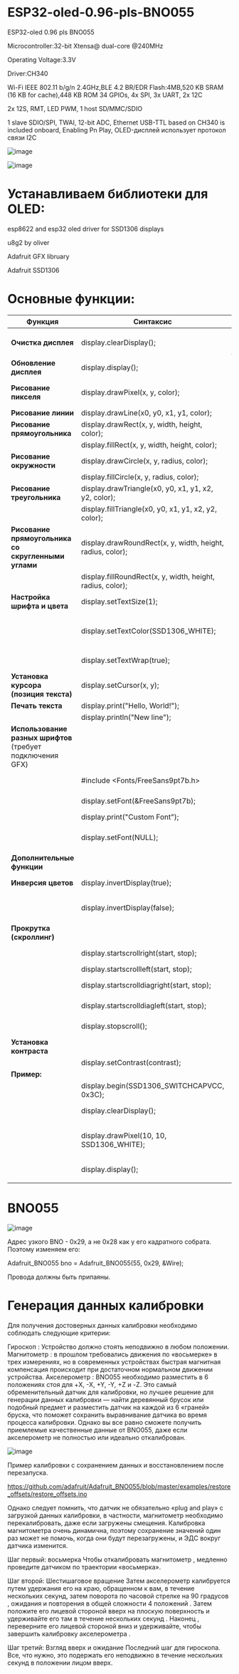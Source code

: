 # ESP32-oled-0.96-pls-BNO055
ESP32-oled 0.96 pls BNO055

Microcontroller:32-bit Xtensa@ dual-core @240MHz

Operating Voltage:3.3V

Driver:CH340

Wi-Fi IEEE 802.11 b/g/n 2.4GHz,BLE 4.2 BR/EDR Flash:4MB,520 KB SRAM (16 KB for cache),448 KB ROM 34 GPIOs, 4x SPI, 3x UART, 2x 12C

2x 12S, RMT, LED PWM, 1 host SD/MMC/SDIO

1 slave SDIO/SPI, TWAI, 12-bit ADC, Ethernet USB-TTL based on CH340 is included onboard, Enabling Pn Play,
OLED-дисплей использует протокол связи I2C

![image](https://github.com/user-attachments/assets/945c455d-6a71-4794-b64a-de934d914d0d)

![image](https://github.com/user-attachments/assets/bbcdb57a-747a-4119-bd07-30d4185f80e3)

# Устанавливаем библиотеки для OLED:

esp8622 and esp32 oled driver for SSD1306 displays

u8g2 by oliver

Adafruit GFX libruary

Adafruit SSD1306

# Основные функции:

| Функция            | Синтаксис   | Описание |
|--------------------|-------------|-------------|
| **Очистка дисплея**    | display.clearDisplay();    |Очищает буфер (но не обновляет дисплей)    |
| **Обновление дисплея**    | display.display();    | Выводит буфер на экран    |
| **Рисование пикселя**    | display.drawPixel(x, y, color);    |  color: SSD1306_WHITE, SSD1306_BLACK    |
| **Рисование линии**    | display.drawLine(x0, y0, x1, y1, color);    |    |
| **Рисование прямоугольника**    |display.drawRect(x, y, width, height, color);    |  Контур    |
|    |   display.fillRect(x, y, width, height, color);  | Залитый|
|**Рисование окружности**| display.drawCircle(x, y, radius, color);    | Контур    |
|     | display.fillCircle(x, y, radius, color);    | Залитая    |
| **Рисование треугольника**| display.drawTriangle(x0, y0, x1, y1, x2, y2, color);    | Контур    |
|     | display.fillTriangle(x0, y0, x1, y1, x2, y2, color);   | Залитый    |
|**Рисование прямоугольника со скругленными углами**| display.drawRoundRect(x, y, width, height, radius, color);    | Контур    |  
|    | display.fillRoundRect(x, y, width, height, radius, color);    | Залитый    |
| **Настройка шрифта и цвета** | display.setTextSize(1);    | Размер текста (1-8)    |
|     |display.setTextColor(SSD1306_WHITE);    | Цвет (SSD1306_WHITE или SSD1306_BLACK)    |
|     | display.setTextWrap(true);    | Перенос текста (true/false)    |
| **Установка курсора (позиция текста)**    | display.setCursor(x, y);   | (x, y) - начальная позиция текста    |
| **Печать текста**    | display.print("Hello, World!");    |Вывод текста    |
|   |   display.println("New line"); | С новой строки    |
|  **Использование разных шрифтов** (требует подключения GFX)   |      |      |
|     |   #include <Fonts/FreeSans9pt7b.h>   |  Подключение шрифта    |
|     |   display.setFont(&FreeSans9pt7b);   |   Установка шрифта   |
|     |   display.print("Custom Font");   |      |
|     |   display.setFont(NULL);   |   Вернуться к стандартному шрифту   |
|  **Дополнительные функции**   |      |      |
|  **Инверсия цветов**   |   display.invertDisplay(true);   |  Инвертировать цвета    |
|     |  display.invertDisplay(false);    |    Вернуть нормальные цвета  |
|  **Прокрутка (скроллинг)**   |      |      |
|     |   display.startscrollright(start, stop);   |  Прокрутка вправо    |
|     |   display.startscrollleft(start, stop);   |   Прокрутка влево   |
|     |   display.startscrolldiagright(start, stop);   |   Диагональная прокрутка   |
|     |   display.startscrolldiagleft(start, stop);   |    Диагональная прокрутка  |
|     |   display.stopscroll();   |   Остановить прокрутку    |
|   **Установка контраста**  |      |      |
|     |   display.setContrast(contrast);   |  contrast: 0-255    |
|    **Пример:**  |      |      |
|     |  display.begin(SSD1306_SWITCHCAPVCC, 0x3C);    |   Инициализация + создание буфера   |
|     |   display.clearDisplay();   |  Буфер заполнен 0 (экран чёрный)    |
|     |   display.drawPixel(10, 10, SSD1306_WHITE);   |   Рисуем пиксель в буфере (но на экране пока ничего нет!)  |
|     |    display.display();  |  Теперь выводим буфер на экран     |
|     |      |      |




# BNO055

![image](https://github.com/user-attachments/assets/a6524f43-1c7a-46b6-b425-dd3ca4a4e8b8)

Адрес узкого BNO - 0x29, а не 0x28 как у его кадратного собрата. Поэтому изменяем его:

Adafruit_BNO055 bno = Adafruit_BNO055(55, 0x29, &Wire);

Провода должны быть припаяны.

# Генерация данных калибровки

Для получения достоверных данных калибровки необходимо соблюдать следующие критерии:

Гироскоп : Устройство должно стоять неподвижно в любом положении.
Магнитометр : в прошлом требовались движения по «восьмерке» в трех измерениях, но в современных устройствах быстрая магнитная компенсация происходит при достаточном нормальном движении устройства.
Акселерометр : BNO055 необходимо разместить в 6 положениях стоя для +X, -X, +Y, -Y, +Z и -Z. Это самый обременительный датчик для калибровки, но лучшее решение для генерации данных калибровки — найти деревянный брусок или подобный предмет и разместить датчик на каждой из 6 «граней» бруска, что поможет сохранить выравнивание датчика во время процесса калибровки. Однако вы все равно сможете получить приемлемые качественные данные от BNO055, даже если акселерометр не полностью или идеально откалиброван.

![image](https://github.com/user-attachments/assets/a6e38fc4-505d-410e-9163-592a05b29e52) 

Пример калибровки с сохранением данных и восстановлением после перезапуска.

https://github.com/adafruit/Adafruit_BNO055/blob/master/examples/restore_offsets/restore_offsets.ino

Однако следует помнить, что датчик не обязательно «plug and play» с загрузкой данных калибровки, в частности, магнитометр необходимо перекалибровать, даже если загружены смещения. Калибровка магнитометра очень динамична, поэтому сохранение значений один раз может не помочь, когда они будут перезагружены, и ЭДС вокруг датчика изменится.

Шаг первый: восьмерка
Чтобы откалибровать магнитометр , медленно проведите датчиком по траектории «восьмерка».

Шаг второй: Шестишаговое вращение
Затем акселерометр калибруется путем удержания его на краю, обращенном к вам, в течение нескольких секунд, затем поворота по часовой стрелке на 90 градусов , ожидания и повторения в общей сложности 4 положений . Затем положите его лицевой стороной вверх на плоскую поверхность и удерживайте его там в течение нескольких секунд . Наконец , переверните его лицевой стороной вниз и удерживайте, чтобы завершить калибровку акселерометра .

Шаг третий: Взгляд вверх и ожидание
Последний шаг для гироскопа. Все, что нужно, это подержать его неподвижно в течение нескольких секунд в положении лицом вверх.




